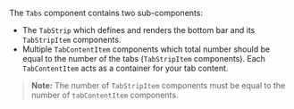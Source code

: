 The `Tabs` component contains two sub-components:
- The `TabStrip` which defines and renders the bottom bar and its `TabStripItem` components.
- Multiple `TabContentItem` components which total number should be equal to the number of the tabs (`TabStripItem` components). Each `TabContentItem` acts as a container for your tab content.

<snippet id='tabs-usage-html'/>

> **Note:** The number of `TabStripItem` components must be equal to the number of `tabContentItem` components.

